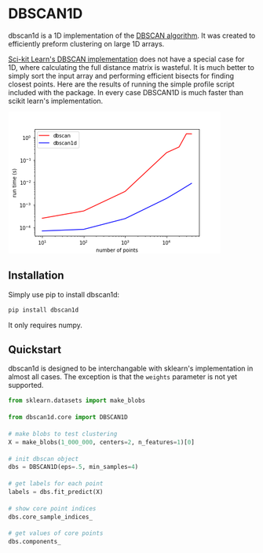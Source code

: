# DBSCAN1D
dbscan1d is a 1D implementation of the [DBSCAN algorithm](https://en.wikipedia.org/wiki/DBSCAN). It was created to efficiently
preform clustering on large 1D arrays.

[Sci-kit Learn's DBSCAN implementation](https://scikit-learn.org/stable/modules/generated/sklearn.cluster.DBSCAN.html) does
not have a special case for 1D, where calculating the full distance matrix is wasteful. It is much better to simply sort
the input array and performing efficient bisects for finding closest points. Here are the results of running the simple
profile script included with the package. In every case DBSCAN1D is much faster than scikit learn's implementation.

![image](https://github.com/d-chambers/dbscan1d/raw/master/profile_results.png)

## Installation
Simply use pip to install dbscan1d:
```bash
pip install dbscan1d
```
It only requires numpy.

## Quickstart
dbscan1d is designed to be interchangable with sklearn's implementation in almost
all cases. The exception is that the `weights` parameter is not yet supported.

```python
from sklearn.datasets import make_blobs

from dbscan1d.core import DBSCAN1D

# make blobs to test clustering
X = make_blobs(1_000_000, centers=2, n_features=1)[0]

# init dbscan object
dbs = DBSCAN1D(eps=.5, min_samples=4)

# get labels for each point
labels = dbs.fit_predict(X)

# show core point indices
dbs.core_sample_indices_

# get values of core points
dbs.components_
```
